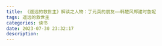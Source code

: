 ```yaml
---
title: 《遥远的救世主》解读之人物：丁元英的朋友——韩楚风郑建时詹妮
tags: 遥远的救世主
categories: 读书
date: 2023-07-30 23:32:17
description:
---
```

